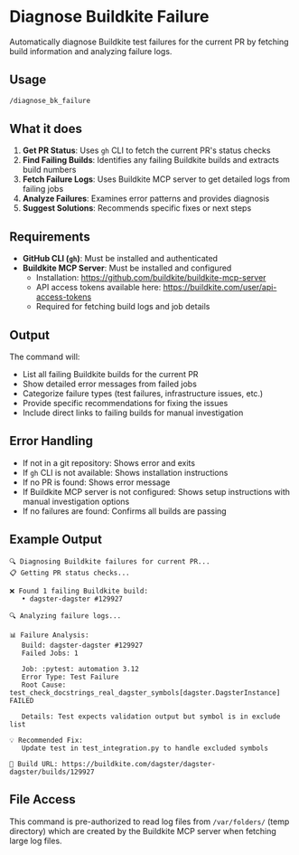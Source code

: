 # Diagnose Buildkite Failure

Automatically diagnose Buildkite test failures for the current PR by fetching build information and analyzing failure logs.

## Usage

```bash
/diagnose_bk_failure
```

## What it does

1. **Get PR Status**: Uses `gh` CLI to fetch the current PR's status checks
2. **Find Failing Builds**: Identifies any failing Buildkite builds and extracts build numbers
3. **Fetch Failure Logs**: Uses Buildkite MCP server to get detailed logs from failing jobs
4. **Analyze Failures**: Examines error patterns and provides diagnosis
5. **Suggest Solutions**: Recommends specific fixes or next steps

## Requirements

- **GitHub CLI (`gh`)**: Must be installed and authenticated
- **Buildkite MCP Server**: Must be installed and configured
  - Installation: https://github.com/buildkite/buildkite-mcp-server
  - API access tokens available here: https://buildkite.com/user/api-access-tokens
  - Required for fetching build logs and job details

## Output

The command will:

- List all failing Buildkite builds for the current PR
- Show detailed error messages from failed jobs
- Categorize failure types (test failures, infrastructure issues, etc.)
- Provide specific recommendations for fixing the issues
- Include direct links to failing builds for manual investigation

## Error Handling

- If not in a git repository: Shows error and exits
- If `gh` CLI is not available: Shows installation instructions
- If no PR is found: Shows error message
- If Buildkite MCP server is not configured: Shows setup instructions with manual investigation options
- If no failures are found: Confirms all builds are passing

## Example Output

```
🔍 Diagnosing Buildkite failures for current PR...
📋 Getting PR status checks...

❌ Found 1 failing Buildkite build:
   • dagster-dagster #129927

🔍 Analyzing failure logs...

📊 Failure Analysis:
   Build: dagster-dagster #129927
   Failed Jobs: 1

   Job: :pytest: automation 3.12
   Error Type: Test Failure
   Root Cause: test_check_docstrings_real_dagster_symbols[dagster.DagsterInstance] FAILED

   Details: Test expects validation output but symbol is in exclude list

💡 Recommended Fix:
   Update test in test_integration.py to handle excluded symbols

🔗 Build URL: https://buildkite.com/dagster/dagster-dagster/builds/129927
```

## File Access

This command is pre-authorized to read log files from `/var/folders/` (temp directory) which are created by the Buildkite MCP server when fetching large log files.
